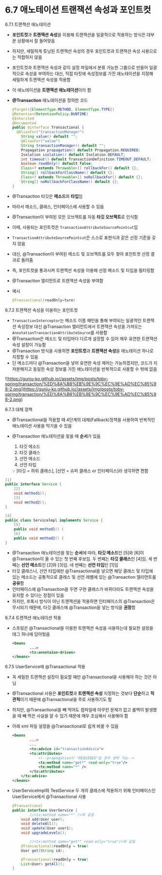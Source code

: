 # 6.7 애노테이션 트랜잭션 속성과 포인트컷

6.7.1 트랜잭션 애노테이션

- **포인트컷**과 **트랜잭션 속성**을 이용해 트랜잭션을 일괄적으로 적용하는 방식은 대부분 상황에서 잘 들어맞음
- 하지만, 세밀하게 튜닝된 트랜잭션 속성의 경우 포인트컷과 트랜잭션 속성 사용으로는 적합하지 않음
- 포인트컷과 트랜잭션 속성과 같이 설정 파일에서 분류 가능한 그룹으로 만들어 일괄적으로 속성을 부여하는 대신,  직접 타킷에 속성정보를 가진 애노테이션을 지정해 세밀하게 트랜잭션 속성을 적용함
- 이 애노테이션을 **트랜잭션 애노테이션**이라 함
- **@Transaction** 애노테이션을 정의한 코드
    
    ```java
    @Target({ElementType.METHOD, ElementType.TYPE})
    @Retention(RetentionPolicy.RUNTIME)
    @Inherited
    @Documented
    public @interface Transactional {
      @AliasFor("transactionManager")
    	String value() default "";
    	@AliasFor("value")
    	String transactionManager() default "";
    	Propagation propagation() default Propagation.REQUIRED;
    	Isolation isolation() default Isolation.DEFAULT;
    	int timeout() default TransactionDefinition.TIMEOUT_DEFAULT;
    	boolean readOnly() default false;
    	Class<? extends Throwable>[] rollbackFor() default {};
    	String[] rollbackForClassName() default {};
    	Class<? extends Throwable>[] noRollbackFor() default {};
    	String[] noRollbackForClassName() default {};
    }
    ```
    
- @Transaction 타깃은 **메소드**와 **타입**임
- 따라서 메소드, 클래스, 인터페이스에 사용할 수 있음
- @Transaction이 부여된 모든 오브젝트를 자동 **타깃 오브젝트**로 인식함
- 이때, 사용되는 포인트컷은 `TransactionAttributeSourcePointcut`임
- `TransactionAttributeSourcePointcut`은 스스로 표현식과 같은 선정 기준을 갖지 않음
- 대신, @Transaction이 부여된 메소드 및 오브젝트를 모두 찾아 포인트컷 선정 결과로 돌려줌
- 즉, 포인트컷을 통과시켜 트랜잭션 속성을 이용해 선정 메소드 및 타입을 필터링함
- @Transaction 엘리먼트로 트랜잭션 속성을 부여함
- 예시
    
    ```java
    @Transactional(readOnly=ture)
    ```
    

6.7.2 트랜잭션 속성을 이용하는 포인트컷

- `TransactionInterceptor`는 메소드 이름 패턴을 통해 부여되는 일괄적인 트랜잭션 속성정보 대신 @Transaction 엘리먼트에서 트랜잭션 속성을 가져오는 `AnnotationTransactionAttributeSource`를 사용함
- @Transaction은 메소드 및 타입마다 다르게 설정할 수 있어 매우 유연한 트랜잭션 속성 설정이 가능함
- @Transaction 방식을 사용하면 **포인트컷**과 **트랜잭션 속성**을 애노테이션 하나로 지정할 수 있음
- 단 메소드마다 @Transaction을 넣어 유연한 속성 제어는 가능하겠지만, 코드가 지저분해지고 동일한 속성 정보를 가진 애노테이션을 반복적으로 사용할 수 밖에 없음

![https://gunju-ko.github.io//assets/img/posts/toby-spring/transaction/%ED%8A%B8%EB%9E%9C%EC%9E%AD%EC%85%98-2.png](https://gunju-ko.github.io//assets/img/posts/toby-spring/transaction/%ED%8A%B8%EB%9E%9C%EC%9E%AD%EC%85%98-2.png)

6.7.3 대체 정책

- @Transactional을 적용할 때 4단계의 대체(Fallback)정책을 사용하여 반복적인 애노테이션 사용을 막기을 수 있음
- @Transaction 애노테이션을 찾을 때 **순서**가 있음
    1. 타깃 메소드 
    2. 타깃 클래스 
    3. 선언 메소드 
    4. 선언 타입
    
    <aside>
    💡 [타깃 = 하위 클래스], [선언 = 슈퍼 클래스 or 인터페이스]라 생각하면 편함
    
    </aside>
    

```java
[1]
public interface Service { 
	[2]
	void method1(); 
	[3]
	void method2();
}

[4]
public class Servicelmpl implements Service {
	[5]
	public void method1() (
	[6]
	public void method2() {
}
```

- @Transaction 애노테이션을 찾는 **순서**에 따라, **타깃 메소드**인 [5]와 [6]이 @Transaction이 올 수 있는 첫 번째 후보임. 두 번째는 **타깃 클래스**인 [4]임. 세 번째는 **선언 메소드**인 [2]와 [3]임. 네 번째는 **선언 타입**인 [1]임
- 타깃 클래스나, 선언 타입에만 @Transactional을 넣으면 해당 클래스 및 타입에 있는 메소드는 공통적으로 클래스 및 선언 레벨에 있는 @Transaction 엘리먼트를 **공유**함
- 인터페이스에 @Transaction을 두면 구현 클래스가 바뀌더라도 트랜잭션 속성을 유지할 수 있다는 장점이 있음
- 하지만, 프록시 방식이 아닌 트랜잭션을 적용하면 인터페이스의 @Transaction은 무시되기 때문에, 타깃 클래스에 @Transaction을 넣는 방식을 **권장**함

6.7.4 트랜잭션 애노테이션 적용

- 스프링은 @Transactional을 이용한 트랜잭션 속성을 사용하는데 필요한 설정을 태그 하나에 담아뒀음
    
    ```xml
    <beans
    		...>
    		<tx:annotaion-driven>
    </beans>
    ```
    

6.7.5 UserService에 @Transactional 적용

- 꼭 세밀한 트랜잭션 설정이 필요할 때만 @Transactional을 사용해야 하는 것은 아님
- @Transactional 사용은 **포인트컷**과 **트랜잭션 속성** 지정하는 것보다 **단순**하고 **직관적**이기 때문에 @Transactional을 주로 사용하기도 함
- 하지만, @Transactional을 빼 먹어도 컴파일에 아무런 문제가 없고 롤백이 발생했을 때 빼 먹은 사실을 알 수 있기 때문에 매우 조심해서 사용해야 함
- 아래 xml 파일 설정을 @Transactional로 쉽게 바꿀 수 있음
    
    ```xml
    <beans
    		...>
    		...
    		<tx:advice id="transactionAdvice">
            <tx:attributes>
                <!--propagation이 "REQUIRED"일 경우 생략 가능-->
                <tx:method name="get*" read-only="true"/>
                <tx:method name="*" />
            </tx:attributes>
        </tx:advice>
    </beans>
    ```
    
- UserServiceImpl와 TestService 두 개의 클래스에 적용하기 위해 인터페이스인 UserService에서 @Transactional 사용
    
    ```java
    @Transactional
    public interface UserService {
    		//<tx:method name="*" />와 같음
        void add(User user);
        void deleteAll();
        void update(User user1);
        void upgradeLevels();
    
    		//<tx:method name="get*" read-only="true"/>와 같음
        @Transactional(readOnly = true)
        User get(String id);
    
        @Transactional(readOnly = true)
        List<User> getAll();
    }
    ```